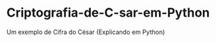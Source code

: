 Criptografia-de-C-sar-em-Python
===============================

Um exemplo de Cifra do César (Explicando em Python)
